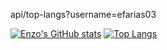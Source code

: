 api/top-langs?username=efarias03

[![Enzo's GitHub stats](https://github-readme-stats.vercel.app/api?username=efarias03)](https://github.com/efarias03/github-readme-stats)
[![Top Langs](https://github-readme-stats.vercel.app/api/top-langs/?username=efarias03)](https://github.com/efarias03/github-readme-stats)
